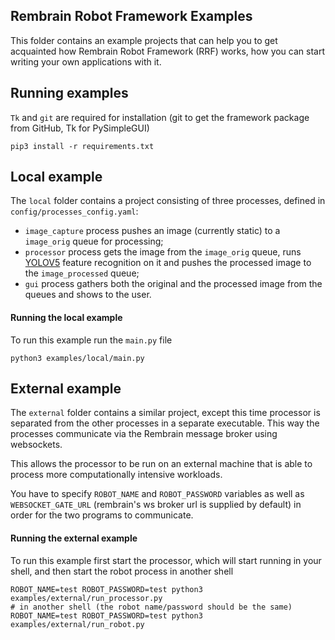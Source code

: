 ## Rembrain Robot Framework Examples

This folder contains an example projects that can help you 
to get acquainted how Rembrain Robot Framework (RRF) works, 
how you can start writing your own applications with it.

## Running examples

`Tk` and `git` are required for installation (git to get the framework package from GitHub, Tk for PySimpleGUI)
```shell
pip3 install -r requirements.txt
```

## Local example

The `local` folder contains a project consisting of three processes, defined in `config/processes_config.yaml`:

- `image_capture` process pushes an image (currently static) 
to a `image_orig` queue for processing;
- `processor` process gets the image from the `image_orig` queue, 
runs [YOLOV5](https://github.com/ultralytics/yolov5) 
feature recognition on it and pushes the processed 
image to the `image_processed` queue;
- `gui` process gathers both the original and the processed image from the queues 
and shows to the user.

#### Running the local example
To run this example run the `main.py` file

```shell
python3 examples/local/main.py
```

## External example
The `external` folder contains a similar project, except this time processor is separated from the other processes in a separate executable.
This way the processes communicate via the Rembrain message broker using websockets.

This allows the processor to be run on an external machine 
that is able to process more computationally intensive workloads.

You have to specify `ROBOT_NAME` and `ROBOT_PASSWORD` variables as well as `WEBSOCKET_GATE_URL` 
(rembrain's ws broker url is supplied by default) in order for the two programs to communicate.

#### Running the external example
To run this example first start the processor, which will start running in your shell, 
and then start the robot process in another shell

```shell
ROBOT_NAME=test ROBOT_PASSWORD=test python3 examples/external/run_processor.py
# in another shell (the robot name/password should be the same)
ROBOT_NAME=test ROBOT_PASSWORD=test python3 examples/external/run_robot.py
```
